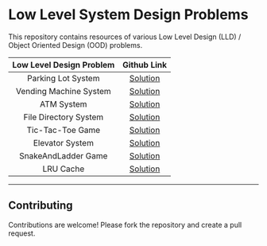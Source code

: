 # Low Level System Design Problems

This repository contains resources of various Low Level Design (LLD) / Object Oriented Design (OOD) problems.

| Low Level Design Problem  | Github Link  |
|:----------------------------------: |:---------------------: |
| Parking Lot System     	| [Solution](https://github.com/KarthikeyanNagarajan/ParkingLotSystem-MultiFloor)    	|
| Vending Machine System    | [Solution](https://github.com/KarthikeyanNagarajan/VendingMachineSystem)              |
| ATM System                | [Solution](https://github.com/KarthikeyanNagarajan/ATM-System)                  	    |
| File Directory System     | [Solution](https://github.com/KarthikeyanNagarajan/File-Directory-System)             |
| Tic-Tac-Toe Game          | [Solution](https://github.com/KarthikeyanNagarajan/Tic-Tac-Toe-Game)                  |
| Elevator System         	| [Solution](https://github.com/KarthikeyanNagarajan/Elevator-System)                   |
| SnakeAndLadder Game       | [Solution](https://github.com/KarthikeyanNagarajan/SnakeAndLadder-Game)               |
| LRU Cache	                | [Solution](https://github.com/KarthikeyanNagarajan/LRU-Cache) 	                    |

---

## Contributing

Contributions are welcome! Please fork the repository and create a pull request.
